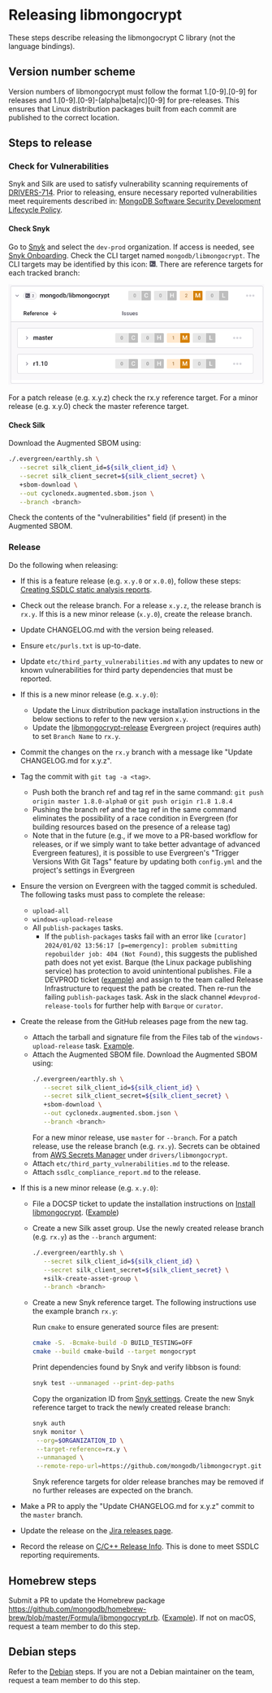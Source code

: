 # Releasing libmongocrypt

These steps describe releasing the libmongocrypt C library (not the language bindings).

## Version number scheme ##
Version numbers of libmongocrypt must follow the format 1.[0-9].[0-9] for releases and 1.[0-9].[0-9]-(alpha|beta|rc)[0-9] for pre-releases.  This ensures that Linux distribution packages built from each commit are published to the correct location.

## Steps to release ##

### Check for Vulnerabilities

Snyk and Silk are used to satisfy vulnerability scanning requirements of [DRIVERS-714](https://jira.mongodb.org/browse/DRIVERS-714). Prior to releasing, ensure necessary reported vulnerabilities meet requirements described in: [MongoDB Software Security Development Lifecycle Policy](https://docs.google.com/document/d/1u0m4Kj2Ny30zU74KoEFCN4L6D_FbEYCaJ3CQdCYXTMc/edit?tab=t.0#bookmark=id.l09k96qt24jm).

#### Check Snyk

Go to [Snyk](https://app.snyk.io/) and select the `dev-prod` organization. If access is needed, see [Snyk Onboarding](https://docs.google.com/document/d/1A38HvDvVFOwLtJQfQwIGcy5amAIpDwHUkNInwezLwXY/edit#heading=h.9ayipd2nt7xg). Check the CLI target named `mongodb/libmongocrypt`. The CLI targets may be identified by this icon: ![CLI icon](img/cli-icon.png). There are reference targets for each tracked branch:

![Reference Targets](img/reference-targets.png)

For a patch release (e.g. x.y.z) check the rx.y reference target. For a minor release (e.g. x.y.0) check the master reference target.

#### Check Silk

Download the Augmented SBOM using:
```bash
./.evergreen/earthly.sh \
   --secret silk_client_id=${silk_client_id} \
   --secret silk_client_secret=${silk_client_secret} \
   +sbom-download \
   --out cyclonedx.augmented.sbom.json \
   --branch <branch>
```

Check the contents of the "vulnerabilities" field (if present) in the Augmented SBOM.

### Release

Do the following when releasing:
- If this is a feature release (e.g. `x.y.0` or `x.0.0`), follow these steps: [Creating SSDLC static analysis reports](https://docs.google.com/document/d/1rkFL8ymbkc0k8Apky9w5pTPbvKRm68wj17mPJt2_0yo/edit).
- Check out the release branch. For a release `x.y.z`, the release branch is `rx.y`. If this is a new minor release (`x.y.0`), create the release branch.
- Update CHANGELOG.md with the version being released.
- Ensure `etc/purls.txt` is up-to-date.
- Update `etc/third_party_vulnerabilities.md` with any updates to new or known vulnerabilities for third party dependencies that must be reported.
- If this is a new minor release (e.g. `x.y.0`):
   - Update the Linux distribution package installation instructions in the below sections to refer to the new version `x.y`.
   - Update the [libmongocrypt-release](https://spruce.mongodb.com/project/libmongocrypt-release/settings/general) Evergreen project (requires auth) to set `Branch Name` to `rx.y`.
- Commit the changes on the `rx.y` branch with a message like "Update CHANGELOG.md for x.y.z".
- Tag the commit with `git tag -a <tag>`.
   - Push both the branch ref and tag ref in the same command: `git push origin master 1.8.0-alpha0` or `git push origin r1.8 1.8.4`
   - Pushing the branch ref and the tag ref in the same command eliminates the possibility of a race condition in Evergreen (for building resources based on the presence of a release tag)
   - Note that in the future (e.g., if we move to a PR-based workflow for releases, or if we simply want to take better advantage of advanced Evergreen features), it is possible to use Evergreen's "Trigger Versions With Git Tags" feature by updating both `config.yml` and the project's settings in Evergreen
- Ensure the version on Evergreen with the tagged commit is scheduled. The following tasks must pass to complete the release:
   - `upload-all`
   - `windows-upload-release`
   - All `publish-packages` tasks.
      - If the `publish-packages` tasks fail with an error like `[curator] 2024/01/02 13:56:17 [p=emergency]: problem submitting repobuilder job: 404 (Not Found)`, this suggests the published path does not yet exist. Barque (the Linux package publishing service) has protection to avoid unintentional publishes. File a DEVPROD ticket ([example](https://jira.mongodb.org/browse/DEVPROD-4053)) and assign to the team called Release Infrastructure to request the path be created. Then re-run the failing `publish-packages` task. Ask in the slack channel `#devprod-release-tools` for further help with `Barque` or `curator`.
- Create the release from the GitHub releases page from the new tag.
   - Attach the tarball and signature file from the Files tab of the `windows-upload-release` task. [Example](https://github.com/mongodb/libmongocrypt/releases/tag/1.10.0).
   - Attach the Augmented SBOM file. Download the Augmented SBOM using:
     ```bash
     ./.evergreen/earthly.sh \
        --secret silk_client_id=${silk_client_id} \
        --secret silk_client_secret=${silk_client_secret} \
        +sbom-download \
        --out cyclonedx.augmented.sbom.json \
        --branch <branch>
     ```
     For a new minor release, use `master` for `--branch`. For a patch release, use the release branch (e.g. `rx.y`).
     Secrets can be obtained from [AWS Secrets Manager](https://wiki.corp.mongodb.com/display/DRIVERS/Using+AWS+Secrets+Manager+to+Store+Testing+Secrets) under `drivers/libmongocrypt`.
   - Attach `etc/third_party_vulnerabilities.md` to the release.
   - Attach `ssdlc_compliance_report.md` to the release.

- If this is a new minor release (e.g. `x.y.0`):
   - File a DOCSP ticket to update the installation instructions on [Install libmongocrypt](https://www.mongodb.com/docs/manual/core/csfle/reference/libmongocrypt/). ([Example](https://jira.mongodb.org/browse/DOCSP-36863))
   - Create a new Silk asset group. Use the newly created release branch (e.g. `rx.y`) as the `--branch` argument:
     ```bash
     ./.evergreen/earthly.sh \
        --secret silk_client_id=${silk_client_id} \
        --secret silk_client_secret=${silk_client_secret} \
        +silk-create-asset-group \
        --branch <branch>
     ```
   - Create a new Snyk reference target. The following instructions use the example branch `rx.y`:

     Run `cmake` to ensure generated source files are present:
     ```bash
     cmake -S. -Bcmake-build -D BUILD_TESTING=OFF
     cmake --build cmake-build --target mongocrypt
     ```

     Print dependencies found by Snyk and verify libbson is found:
     ```bash
     snyk test --unmanaged --print-dep-paths
     ```

     Copy the organization ID from [Snyk settings](https://app.snyk.io/org/dev-prod/manage/settings). Create the new Snyk reference target to track the newly created release branch:
     ```bash
     snyk auth
     snyk monitor \
      --org=$ORGANIZATION_ID \
      --target-reference=rx.y \
      --unmanaged \
      --remote-repo-url=https://github.com/mongodb/libmongocrypt.git
     ```
     Snyk reference targets for older release branches may be removed if no further releases are expected on the branch.
- Make a PR to apply the "Update CHANGELOG.md for x.y.z" commit to the `master` branch.
- Update the release on the [Jira releases page](https://jira.mongodb.org/projects/MONGOCRYPT/versions).
- Record the release on [C/C++ Release Info](https://docs.google.com/spreadsheets/d/1yHfGmDnbA5-Qt8FX4tKWC5xk9AhzYZx1SKF4AD36ecY/edit?usp=sharing). This is done to meet SSDLC reporting requirements.

## Homebrew steps ##
Submit a PR to update the Homebrew package https://github.com/mongodb/homebrew-brew/blob/master/Formula/libmongocrypt.rb. ([Example](https://github.com/mongodb/homebrew-brew/pull/208)). If not on macOS, request a team member to do this step.

## Debian steps ##
Refer to the [Debian](https://docs.google.com/document/d/1ItyBC7VN383zNXu3oUOQJYR7adfYI8ECjLMJ5kqA9X8/edit#heading=h.wqad0pesgfc6) steps. If you are not a Debian maintainer on the team, request a team member to do this step.
